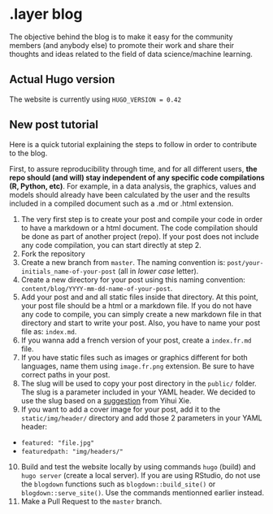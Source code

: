 # .layer blog

The objective behind the blog is to make it easy for the community members (and anybody else) to promote their work and share their thoughts and ideas related to the field of data science/machine learning.

## Actual Hugo version

The website is currently using `HUGO_VERSION = 0.42`

## New post tutorial

Here is a quick tutorial explaining the steps to follow in order to contribute to the blog.

First, to assure reproducibility through time, and for all different users, **the repo should (and will) stay independent of any specific code compilations (R, Python, etc)**. For example, in a data analysis, the graphics, values and models should already have been calculated by the user and the results included in a compiled document such as a .md or .html extension.

1. The very first step is to create your post and compile your code in order to have a markdown or a html document. The code compilation should be done as part of another project (repo). If your post does not include any code compilation, you can start directly at step 2.
2. Fork the repository 
3. Create a new branch from `master`. The naming convention is: `post/your-initials_name-of-your-post` (all in *lower case* letter). 
4. Create a new directory for your post using this naming convention: `content/blog/YYYY-mm-dd-name-of-your-post`. 
5. Add your post and and all static files inside that directory. At this point, your post file should be a html or a markdown file. If you do not have any code to compile, you can simply create a new markdown file in that directory and start to write your post. Also, you have to name your post file as: `index.md`.
6. If you wanna add a french version of your post, create a `index.fr.md` file.
7. If you have static files such as images or graphics different for both languages, name them using `image.fr.png` extension. Be sure to have correct paths in your post.
8. The slug will be used to copy your post directory in the `public/` folder. The slug is a parameter included in your YAML header. We decided to use the slug based on a [suggestion](https://bookdown.org/yihui/blogdown/configuration.html#options) from Yihui Xie.
9. If you want to add a cover image for your post, add it to the `static/img/header/` directory and add those 2 parameters in your YAML header:
- `featured: "file.jpg"`
- `featuredpath: "img/headers/"`
10. Build and test the website locally by using commands `hugo` (build) and `hugo server` (create a local server). If you are using RStudio, do not use the `blogdown` functions such as `blogdown::build_site()` or `blogdown::serve_site()`. Use the commands mentionned earlier instead.
11. Make a Pull Request to the `master` branch.
